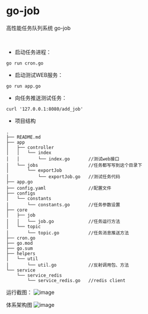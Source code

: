 # go-job

高性能任务队列系统 go-job

<br/>

- 启动任务进程：

```
go run cron.go
```

- 启动测试WEB服务：

```
go run app.go
```

- 向任务推送测试任务：

```
curl '127.0.0.1:8080/add_job'
```

- 项目结构

```
.
├── README.md
├── app
│   ├── controller
│   │   └── index
│   │       └── index.go       //测试web接口
│   └── jobs                   //任务都写写到这个目录下
│       └── exportJob
│           └── exportJob.go   //测试任务代码
├── app.go
├── config.yaml                //配置文件
├── configs
│   └── constants
│       └── constants.go       //任务参数设置
├── core                       
│   ├── job
│   │   └── job.go             //任务运行方法
│   └── topic
│       └── topic.go           //任务消息推送方法
├── cron.go
├── go.mod
├── go.sum
├── helpers
│   └── util
│       └── util.go            //反射调用包、方法
└── service
    └── service_redis
        └── service_redis.go   //redis client
```
运行截图：
![image](https://github.com/lizhenjian/go-job/assets/8486305/5f6b42b3-7ad4-45e7-b366-277c1f8781eb)


体系架构图
![image](https://github.com/lizhenjian/go-job/assets/8486305/b12119ed-aa2a-44c0-a901-f3c4b490f550)
